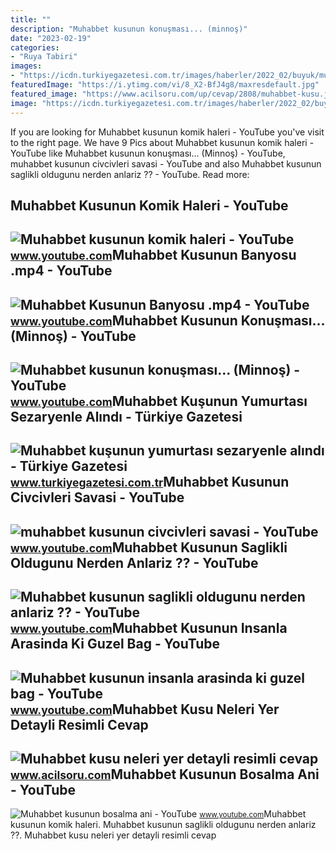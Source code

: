 ```yaml
---
title: ""
description: "Muhabbet kusunun konuşması... (minnoş)"
date: "2023-02-19"
categories:
- "Ruya Tabiri"
images:
- "https://icdn.turkiyegazetesi.com.tr/images/haberler/2022_02/buyuk/muhabbet-kusunun-yumurtasi-sezaryenle-alindi-1645015989.jpg"
featuredImage: "https://i.ytimg.com/vi/8_X2-BfJ4g8/maxresdefault.jpg"
featured_image: "https://www.acilsoru.com/up/cevap/2808/muhabbet-kusu.jpg"
image: "https://icdn.turkiyegazetesi.com.tr/images/haberler/2022_02/buyuk/muhabbet-kusunun-yumurtasi-sezaryenle-alindi-1645015989.jpg"
---
```


If you are looking for Muhabbet kusunun komik haleri - YouTube you've visit to the right page. We have 9 Pics about Muhabbet kusunun komik haleri - YouTube like Muhabbet kusunun konuşması... (Minnoş) - YouTube, muhabbet kusunun civcivleri savasi - YouTube and also Muhabbet kusunun saglikli oldugunu nerden anlariz ?? - YouTube. Read more:

Muhabbet Kusunun Komik Haleri - YouTube
---------------------------------------

 ![Muhabbet kusunun komik haleri - YouTube](https://i.ytimg.com/vi/8vVHwz3ftzc/maxresdefault.jpg?sqp=-oaymwEmCIAKENAF8quKqQMa8AEB-AGUA4AC0AWKAgwIABABGH8gKig6MA8=&rs=AOn4CLBZnBr-rbt55i-j0Rb8--vxBYieEA) <small>www.youtube.com</small>Muhabbet Kusunun Banyosu .mp4 - YouTube
---------------------------------------

 ![Muhabbet Kusunun Banyosu .mp4 - YouTube](https://i.ytimg.com/vi/2dPc5xRcj-k/maxresdefault.jpg?sqp=-oaymwEmCIAKENAF8quKqQMa8AEB-AGWA4AC0AWKAgwIABABGGUgWyhOMA8=&rs=AOn4CLDJjuZzS0Bz3VPYtUaAsYK-G_Wz1g) <small>www.youtube.com</small>Muhabbet Kusunun Konuşması... (Minnoş) - YouTube
------------------------------------------------

 ![Muhabbet kusunun konuşması... (Minnoş) - YouTube](https://i.ytimg.com/vi/EQabJ5oaW1g/maxresdefault.jpg?sqp=-oaymwEmCIAKENAF8quKqQMa8AEB-AGUA4AC0AWKAgwIABABGGUgZShlMA8=&rs=AOn4CLDxNCMOZ0F60bvAIgXwYlPlwyH3Gg) <small>www.youtube.com</small>Muhabbet Kuşunun Yumurtası Sezaryenle Alındı - Türkiye Gazetesi
---------------------------------------------------------------

 ![Muhabbet kuşunun yumurtası sezaryenle alındı - Türkiye Gazetesi](https://icdn.turkiyegazetesi.com.tr/images/haberler/2022_02/buyuk/muhabbet-kusunun-yumurtasi-sezaryenle-alindi-1645015989.jpg) <small>www.turkiyegazetesi.com.tr</small>Muhabbet Kusunun Civcivleri Savasi - YouTube
--------------------------------------------

 ![muhabbet kusunun civcivleri savasi - YouTube](https://i.ytimg.com/vi/HpC_XpmWrHI/maxresdefault.jpg) <small>www.youtube.com</small>Muhabbet Kusunun Saglikli Oldugunu Nerden Anlariz ?? - YouTube
--------------------------------------------------------------

 ![Muhabbet kusunun saglikli oldugunu nerden anlariz ?? - YouTube](https://i.ytimg.com/vi/iuxkACbpj48/maxresdefault.jpg?sqp=-oaymwEmCIAKENAF8quKqQMa8AEB-AHIAYAC6AKKAgwIABABGH8gOCg3MA8=&rs=AOn4CLAk2S2fNslxjxbdQu76Gu6yTKkh9g) <small>www.youtube.com</small>Muhabbet Kusunun Insanla Arasinda Ki Guzel Bag - YouTube
--------------------------------------------------------

 ![Muhabbet kusunun insanla arasinda ki guzel bag - YouTube](https://i.ytimg.com/vi/8_X2-BfJ4g8/maxresdefault.jpg) <small>www.youtube.com</small>Muhabbet Kusu Neleri Yer Detayli Resimli Cevap
----------------------------------------------

 ![Muhabbet kusu neleri yer detayli resimli cevap](https://www.acilsoru.com/up/cevap/2808/muhabbet-kusu.jpg) <small>www.acilsoru.com</small>Muhabbet Kusunun Bosalma Ani - YouTube
--------------------------------------

 ![Muhabbet kusunun bosalma ani - YouTube](https://i.ytimg.com/vi/i0h0jwjTuTM/maxresdefault.jpg?sqp=-oaymwEmCIAKENAF8quKqQMa8AEB-AHIAYAC6AKKAgwIABABGGUgZShlMA8=&rs=AOn4CLDTf0aio-qQUdnUbvpjQK1e-WhWOQ) <small>www.youtube.com</small>Muhabbet kusunun komik haleri. Muhabbet kusunun saglikli oldugunu nerden anlariz ??. Muhabbet kusu neleri yer detayli resimli cevap
